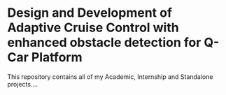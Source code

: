 # Design and Development of Adaptive Cruise Control with enhanced obstacle detection for Q-Car Platform
This repository contains all of my Academic, Internship and Standalone projects....
